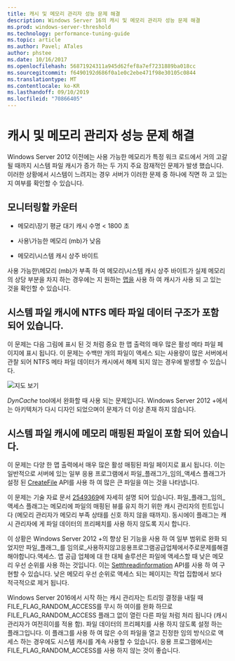 ```yaml
---
title: 캐시 및 메모리 관리자 성능 문제 해결
description: Windows Server 16의 캐시 및 메모리 관리자 성능 문제 해결
ms.prod: windows-server-threshold
ms.technology: performance-tuning-guide
ms.topic: article
ms.author: Pavel; ATales
author: phstee
ms.date: 10/16/2017
ms.openlocfilehash: 56871924311a945d62fef8a7ef7231889ba018cc
ms.sourcegitcommit: f6490192d686f0a1e0c2ebe471f98e30105c0844
ms.translationtype: MT
ms.contentlocale: ko-KR
ms.lasthandoff: 09/10/2019
ms.locfileid: "70866405"
---
```

# <a name="troubleshoot-cache-and-memory-manager-performance-issues"></a>캐시 및 메모리 관리자 성능 문제 해결

Windows Server 2012 이전에는 사용 가능한 메모리가 특정 워크 로드에서 거의 고갈 될 때까지 시스템 파일 캐시가 증가 하는 두 가지 주요 잠재적인 문제가 발생 했습니다. 이러한 상황에서 시스템이 느려지는 경우 서버가 이러한 문제 중 하나에 직면 하 고 있는지 여부를 확인할 수 있습니다.


## <a name="counters-to-monitor"></a>모니터링할 카운터

-   메모리\\장기 평균 대기 캐시 수명 &lt; 1800 초

-   사용\\가능한 메모리 (mb)가 낮음

-   메모리\\시스템 캐시 상주 바이트

사용 가능한\\메모리 (mb)가 부족 하 여 메모리\\시스템 캐시 상주 바이트가 실제 메모리의 상당 부분을 차지 하는 경우에는 지 원하는 [맵을](https://technet.microsoft.com/sysinternals/ff700229.aspx) 사용 하 여 캐시가 사용 되 고 있는 것을 확인할 수 있습니다.

## <a name="system-file-cache-contains-ntfs-metafile-data-structures"></a>시스템 파일 캐시에 NTFS 메타 파일 데이터 구조가 포함 되어 있습니다.


이 문제는 다음 그림에 표시 된 것 처럼 중요 한 맵 출력의 매우 많은 활성 메타 파일 페이지에 표시 됩니다. 이 문제는 수백만 개의 파일이 액세스 되는 사용량이 많은 서버에서 관찰 되어 NTFS 메타 파일 데이터가 캐시에서 해제 되지 않는 경우에 발생할 수 있습니다.

![지도 보기](../../media/perftune-guide-rammap.png)

*DynCache* tool에서 완화할 때 사용 되는 문제입니다. Windows Server 2012 +에서는 아키텍처가 다시 디자인 되었으며이 문제가 더 이상 존재 하지 않습니다.

## <a name="system-file-cache-contains-memory-mapped-files"></a>시스템 파일 캐시에 메모리 매핑된 파일이 포함 되어 있습니다.


이 문제는 다양 한 맵 출력에서 매우 많은 활성 매핑된 파일 페이지로 표시 됩니다. 이는 일반적으로 서버에 있는 일부 응용 프로그램에서 파일\_플래그가\_임의\_액세스 플래그가 설정 된 [CreateFile](https://msdn.microsoft.com/library/windows/desktop/aa363858.aspx) API를 사용 하 여 많은 큰 파일을 여는 것을 나타냅니다.

이 문제는 기술 자료 문서 [2549369](https://support.microsoft.com/default.aspx?scid=kb;en-US;2549369)에 자세히 설명 되어 있습니다. 파일\_플래그\_임의\_액세스 플래그는 메모리에 파일의 매핑된 뷰를 유지 하기 위한 캐시 관리자의 힌트입니다 (메모리 관리자가 메모리 부족 상태를 신호 하지 않을 때까지). 동시에이 플래그는 캐시 관리자에 게 파일 데이터의 프리페치를 사용 하지 않도록 지시 합니다.

이 상황은 Windows Server 2012 +의 향상 된 기능을 사용 하 여 일부 범위로 완화 되었지만 파일\_플래그\_를 임의로\_사용하지않고응용프로그램공급업체에서주로문제를해결해야합니다.액세스. 앱 공급 업체에 대 한 대체 솔루션은 파일에 액세스할 때 낮은 메모리 우선 순위를 사용 하는 것입니다. 이는 [Setthreadinformation](https://msdn.microsoft.com/library/windows/desktop/hh448390.aspx) API를 사용 하 여 구현할 수 있습니다. 낮은 메모리 우선 순위로 액세스 되는 페이지는 작업 집합에서 보다 적극적으로 제거 됩니다.

Windows Server 2016에서 시작 하는 캐시 관리자는 트리밍 결정을 내릴 때 FILE_FLAG_RANDOM_ACCESS를 무시 하 여이를 완화 하므로 FILE_FLAG_RANDOM_ACCESS 플래그 없이 열린 다른 파일 처럼 처리 됩니다 (캐시 관리자가 여전히이를 적용 함). 파일 데이터의 프리페치를 사용 하지 않도록 설정 하는 플래그입니다. 이 플래그를 사용 하 여 많은 수의 파일을 열고 진정한 임의 방식으로 액세스 하는 경우에도 시스템 캐시를 계속 사용할 수 있습니다. 응용 프로그램에서는 FILE_FLAG_RANDOM_ACCESS를 사용 하지 않는 것이 좋습니다.
